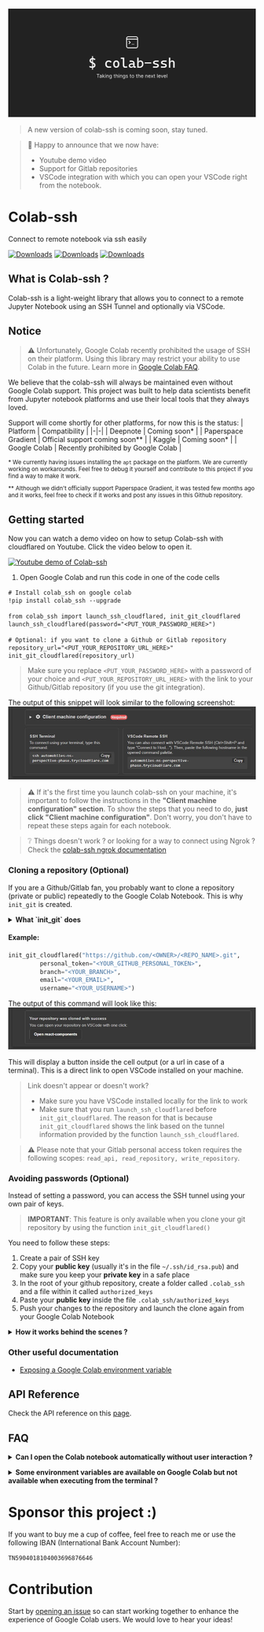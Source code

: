 ![Cover photo of Colab-ssh](docs/assets/cover.png)

> A new version of colab-ssh is coming soon, stay tuned.

> 🎉 Happy to announce that we now have:
>  - Youtube demo video
>  - Support for Gitlab repositories
>  - VSCode integration with which you can open your VSCode right from the notebook.

# Colab-ssh
Connect to remote notebook via ssh easily

[![Downloads](https://pepy.tech/badge/colab-ssh/week)](https://pepy.tech/project/colab-ssh)
[![Downloads](https://pepy.tech/badge/colab-ssh/month)](https://pepy.tech/project/colab-ssh)
[![Downloads](https://pepy.tech/badge/colab-ssh)](https://pepy.tech/project/colab-ssh)

## What is Colab-ssh ?
Colab-ssh is a light-weight library that allows you to connect to a remote Jupyter Notebook using an SSH Tunnel and optionally via VSCode.

## Notice

> :warning: Unfortunately, Google Colab recently prohibited the usage of SSH on their platform. Using this library may restrict your ability to use Colab in the future. Learn more in [Google Colab FAQ](https://research.google.com/colaboratory/faq.html#limitations-and-restrictions).

We believe that the colab-ssh will always be maintained even without Google Colab support. This project was built to help data scientists benefit from Jupyter notebook platforms and use their local tools that they always loved.

Support will come shortly for other platforms, for now this is the status:
| Platform | Compatibility |
|-|-|
| Deepnote | Coming soon* |
| Paperspace Gradient | Official support coming soon** |
| Kaggle | Coming soon* |
| Google Colab | Recently prohibited by Google Colab |

<sup>

\* We currently having issues installing the `apt` package on the platform. We are currently working on workarounds. Feel free to debug it yourself and contribute to this project if you find a way to make it work.

\** Although we didn't officially support Paperspace Gradient, it was tested few months ago and it works, feel free to check if it works and post any issues in this Github repository.

</sup>

## Getting started

Now you can watch a demo video on how to setup Colab-ssh with cloudflared on Youtube. Click the video below to open it.

[![Youtube demo of Colab-ssh](http://img.youtube.com/vi/Q78_MMaNe_U/0.jpg)](http://www.youtube.com/watch?v=Q78_MMaNe_U "Colab-ssh: open Google Colab with VSCode and SSH")

1. Open Google Colab and run this code in one of the code cells
```jupyter
# Install colab_ssh on google colab
!pip install colab_ssh --upgrade

from colab_ssh import launch_ssh_cloudflared, init_git_cloudflared
launch_ssh_cloudflared(password="<PUT_YOUR_PASSWORD_HERE>")

# Optional: if you want to clone a Github or Gitlab repository
repository_url="<PUT_YOUR_REPOSITORY_URL_HERE>"
init_git_cloudflared(repository_url)
```
> Make sure you replace `<PUT_YOUR_PASSWORD_HERE>` with a password of your choice and `<PUT_YOUR_REPOSITORY_URL_HERE>` with the link to your Github/Gitlab repository (if you use the git integration).

The output of this snippet will look similar to the following screenshot:
![launch_ssh_cloudflared output](docs/assets/launch_ssh_cloudflared.jpg)

> :warning: If it's the first time you launch colab-ssh on your machine, it's important to follow the instructions in the **"Client machine configuration" section**. To show the steps that you need to do, **just click "Client machine configuration"**. Don't worry, you don't have to repeat these steps again for each notebook.

> :grey_question: Things doesn't work ? or looking for a way to connect using Ngrok ? Check the [colab-ssh ngrok documentation](docs/ngrok/ngrok.md)


### Cloning a repository (Optional)
If you are a Github/Gitlab fan, you probably want to clone a repository (private or public) repeatedly to the Google Colab Notebook.
This is why `init_git` is created.

<details><summary> <b> What `init_git` does</b></summary>

- Clones the repository
- Uses your personal token (if you provided it) to setup the repository remote URL (this is useful so you don't have to worry about authentication during `git clone` or `git push`). If you clone a private repository without a personal token, you will be asked to put your password (This is only valid for Gitlab, as opposed to Github that recently disabled password authentication).
- Checkout the branch of your preference
- Sets up the `user.email` and `user.name` for you, in case you need to commit.
- Also, it inserts the cloned folder to the `sys.path`. This is helpful when your cloned repository is a python project and you want to import some python modules directly (without specifying the name of the root folder) to your Google Colab Notebook. Example: If you cloned a repository called `example-repo`. A folder should be created containing your cloned repository. If `example-repo` has a python module called `my_module`, instead of writing in your notebook `import example-repo.my_module`, you can simply do `import my_module`.
</details>


#### Example:
```python
init_git_cloudflared("https://github.com/<OWNER>/<REPO_NAME>.git",
         personal_token="<YOUR_GITHUB_PERSONAL_TOKEN>", 
         branch="<YOUR_BRANCH>",
         email="<YOUR_EMAIL>",
         username="<YOUR_USERNAME>")
```
The output of this command will look like this:
![init_git_cloudflared output](docs/assets/init_git_cloudflared.jpg)


This will display a button inside the cell output (or a url in case of a terminal). This is a direct link to open VSCode installed on your machine.
> Link doesn't appear or doesn't work?
> - Make sure you have VSCode installed locally for the link to work
> - Make sure that you run `launch_ssh_cloudflared` before `init_git_cloudflared`. The reason for that is because `init_git_cloudflared` shows the link based on the tunnel information provided by the function `launch_ssh_cloudflared`.

> :warning: Please note that your Gitlab personal access token requires the following scopes: `read_api, read_repository, write_repository`.

### Avoiding passwords (Optional)
Instead of setting a password, you can access the SSH tunnel using your own pair of keys.

> **IMPORTANT**: This feature is only available when you clone your git repository by using the function `init_git_cloudflared()`

You need to follow these steps:
1. Create a pair of SSH key
2. Copy your **public key** (usually it's in the file `~/.ssh/id_rsa.pub`) and make sure you keep your **private key** in a safe place
3. In the root of your github repository, create a folder called `.colab_ssh` and a file within it called `authorized_keys`
4. Paste your **public key** inside the file `.colab_ssh/authorized_keys`
5. Push your changes to the repository and launch the clone again from your Google Colab Notebook

<details><summary><b>How it works behind the scenes ?</b></summary> 
         
We get your **public key** from the repository passed into the `init_git()` function and then we add it to the  `authorized_keys` file (found in `~/.ssh` folder).
</details>

### Other useful documentation
- [Exposing a Google Colab environment variable](docs/expose-env-variable.md)

## API Reference
Check the API reference on this [page](docs/api-reference.md).

## FAQ

<details><summary> <b> Can I open the Colab notebook automatically without user interaction ?</b> </summary>

No, you still need to open the Google Colab Notebook interface manually in order to setup this tool. Google Colab doesn't have an API yet to automatically run a notebook for you.</details>

<details><summary> <b> Some environment variables are available on Google Colab but not available when executing from the terminal ?</b> </summary>

Check out the documentation for how you can [Expose a Google Colab environment variable](docs/expose-env-variable.md).
</details>

# Sponsor this project :)
If you want to buy me a cup of coffee, feel free to reach me or use the following IBAN (International Bank Account Number):
```
TN5904018104003696876646
```

# Contribution
Start by [opening an issue](https://github.com/WassimBenzarti/colab-ssh) so can start working together to enhance the experience of Google Colab users. We would love to hear your ideas!

